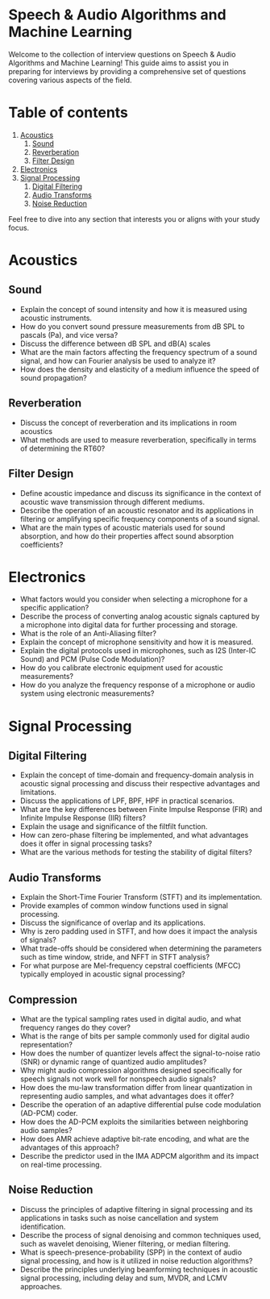# Speech & Audio Algorithms and Machine Learning
Welcome to the collection of interview questions on Speech & Audio Algorithms and Machine Learning! 
This guide aims to assist you in preparing for interviews by providing a comprehensive set of questions covering various aspects of the field.

# Table of contents
1. [Acoustics](#acoustics)
   1. [Sound](#sound)
   2. [Reverberation](#reverb)
   3. [Filter Design](#filter)
2. [Electronics](#electronics)
3. [Signal Processing](#signal_processing)
   1. [Digital Filtering](#digital_filter)
   2. [Audio Transforms](#audio_transforms)
   3. [Noise Reduction](#noise_reduction)

Feel free to dive into any section that interests you or aligns with your study focus.


# Acoustics <a name="acoustics"></a>
## Sound <a name="sound"></a>
* Explain the concept of sound intensity and how it is measured using acoustic instruments.
* How do you convert sound pressure measurements from dB SPL to pascals (Pa), and vice versa?
* Discuss the difference between dB SPL and dB(A) scales
* What are the main factors affecting the frequency spectrum of a sound signal, and how can Fourier analysis be used to analyze it?
* How does the density and elasticity of a medium influence the speed of sound propagation?

## Reverberation <a name="reverb"></a>
* Discuss the concept of reverberation and its implications in room acoustics
* What methods are used to measure reverberation, specifically in terms of determining the RT60?

## Filter Design <a name="filter"></a>
* Define acoustic impedance and discuss its significance in the context of acoustic wave transmission through different mediums.
* Describe the operation of an acoustic resonator and its applications in filtering or amplifying specific frequency components of a sound signal.
* What are the main types of acoustic materials used for sound absorption, and how do their properties affect sound absorption coefficients?

# Electronics <a name="electronics"></a>
* What factors would you consider when selecting a microphone for a specific application?
* Describe the process of converting analog acoustic signals captured by a microphone into digital data for further processing and storage.
* What is the role of an Anti-Aliasing filter?
* Explain the concept of microphone sensitivity and how it is measured.
* Explain the digital protocols used in microphones, such as I2S (Inter-IC Sound) and PCM (Pulse Code Modulation)?
* How do you calibrate electronic equipment used for acoustic measurements?
* How do you analyze the frequency response of a microphone or audio system using electronic measurements?


# Signal Processing <a name="signal_processing"></a>
## Digital Filtering <a name="digital_filter"></a>
* Explain the concept of time-domain and frequency-domain analysis in acoustic signal processing and discuss their respective advantages and limitations.
* Discuss the applications of LPF, BPF, HPF in practical scenarios.
* What are the key differences between Finite Impulse Response (FIR) and Infinite Impulse Response (IIR) filters?
* Explain the usage and significance of the filtfilt function.
* How can zero-phase filtering be implemented, and what advantages does it offer in signal processing tasks?
* What are the various methods for testing the stability of digital filters?

## Audio Transforms <a name="audio_transforms"></a>
* Explain the Short-Time Fourier Transform (STFT) and its implementation.
* Provide examples of common window functions used in signal processing.
* Discuss the significance of overlap and its applications.
* Why is zero padding used in STFT, and how does it impact the analysis of signals?
* What trade-offs should be considered when determining the parameters such as time window, stride, and NFFT in STFT analysis?
* For what purpose are Mel-frequency cepstral coefficients (MFCC) typically employed in acoustic signal processing?

## Compression
* What are the typical sampling rates used in digital audio, and what frequency ranges do they cover?
* What is the range of bits per sample commonly used for digital audio representation?
* How does the number of quantizer levels affect the signal-to-noise ratio (SNR) or dynamic range of quantized audio amplitudes?
* Why might audio compression algorithms designed specifically for speech signals not work well for nonspeech audio signals?
* How does the mu-law transformation differ from linear quantization in representing audio samples, and what advantages does it offer?
* Describe the operation of an adaptive differential pulse code modulation (AD-PCM) coder.
* How does the AD-PCM exploits the similarities between neighboring audio samples?
* How does AMR achieve adaptive bit-rate encoding, and what are the advantages of this approach?
* Describe the predictor used in the IMA ADPCM algorithm and its impact on real-time processing.


## Noise Reduction <a name="noise_reduction"></a>
* Discuss the principles of adaptive filtering in signal processing and its applications in tasks such as noise cancellation and system identification.
* Describe the process of signal denoising and common techniques used, such as wavelet denoising, Wiener filtering, or median filtering.
* What is speech-presence-probability (SPP) in the context of audio signal processing, and how is it utilized in noise reduction algorithms?
* Describe the principles underlying beamforming techniques in acoustic signal processing, including delay and sum, MVDR, and LCMV approaches.
